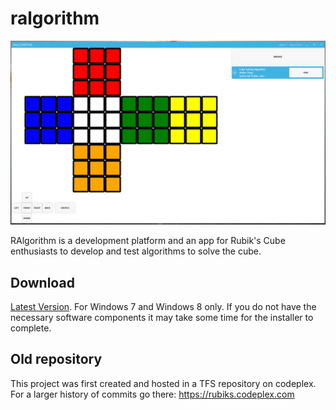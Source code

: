 # ralgorithm

![](Docs/screenshot.png)

RAlgorithm is a development platform and an app for Rubik's Cube enthusiasts to develop and test algorithms to solve the cube.

## Download

[Latest Version](https://drive.google.com/file/d/0B0FA5NymZcUYUGozYWpfNlBlSTg/edit?usp=sharing). For Windows 7 and Windows 8 only. If you do not have the necessary software components it may take some time for the installer to complete.

## Old repository

This project was first created and hosted in a TFS repository on codeplex. For a larger history of commits go there: https://rubiks.codeplex.com

